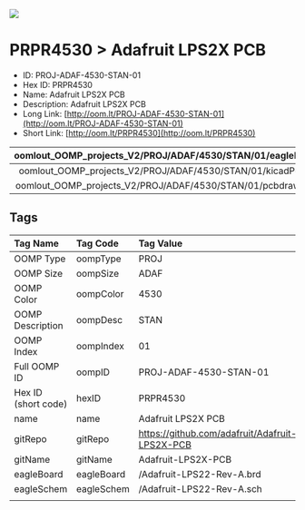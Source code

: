 


  
![][im]
# PRPR4530 > Adafruit LPS2X PCB

- ID: PROJ-ADAF-4530-STAN-01
- Hex ID: PRPR4530
- Name: Adafruit LPS2X PCB
- Description: Adafruit LPS2X PCB
- Long Link: [http://oom.lt/PROJ-ADAF-4530-STAN-01](http://oom.lt/PROJ-ADAF-4530-STAN-01)
- Short Link: [http://oom.lt/PRPR4530](http://oom.lt/PRPR4530)
  

|oomlout_OOMP_projects_V2/PROJ/ADAF/4530/STAN/01/eagleImage.png|oomlout_OOMP_projects_V2/PROJ/ADAF/4530/STAN/01/eagleSchemImage.png|oomlout_OOMP_projects_V2/PROJ/ADAF/4530/STAN/01/kicadPcb3dFront.png|oomlout_OOMP_projects_V2/PROJ/ADAF/4530/STAN/01/kicadPcb3dBack.png|
| :---: | :---: | :---: | :---: |
|oomlout_OOMP_projects_V2/PROJ/ADAF/4530/STAN/01/kicadPcb3d.png|oomlout_OOMP_projects_V2/PROJ/ADAF/4530/STAN/01/bomBack.png|oomlout_OOMP_projects_V2/PROJ/ADAF/4530/STAN/01/bomFront.png|oomlout_OOMP_projects_V2/PROJ/ADAF/4530/STAN/01/pcbdraw.svg|
|oomlout_OOMP_projects_V2/PROJ/ADAF/4530/STAN/01/pcbdrawBack.svg||||

## Tags
  

|Tag Name|Tag Code|Tag Value|
| :--- | :--- | :--- |
|OOMP Type|oompType|PROJ|
|OOMP Size|oompSize|ADAF|
|OOMP Color|oompColor|4530|
|OOMP Description|oompDesc|STAN|
|OOMP Index|oompIndex|01|
|Full OOMP ID|oompID|PROJ-ADAF-4530-STAN-01|
|Hex ID (short code)|hexID|PRPR4530|
|name|name|Adafruit LPS2X PCB|
|gitRepo|gitRepo|https://github.com/adafruit/Adafruit-LPS2X-PCB|
|gitName|gitName|Adafruit-LPS2X-PCB|
|eagleBoard|eagleBoard|/Adafruit-LPS22-Rev-A.brd|
|eagleSchem|eagleSchem|/Adafruit-LPS22-Rev-A.sch|
||||



[im]: PROJ/ADAF/4530/STAN/01/kicadPcb3d_450.png
